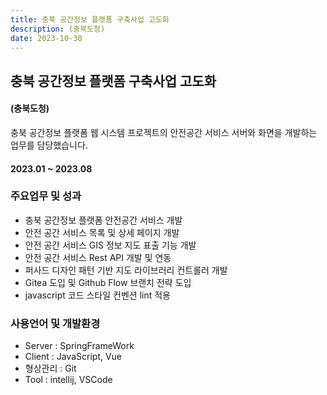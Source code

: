 ```yaml
---
title: 충북 공간정보 플랫폼 구축사업 고도화
description: (충북도청)
date: 2023-10-30
---
```


## 충북 공간정보 플랫폼 구축사업 고도화 

#### (충북도청)

충북 공간정보 플랫폼 웹 시스템 프로젝트의 안전공간 서비스 서버와 화면을 개발하는 업무를 담당했습니다.  

#### 2023.01 ~ 2023.08

### 주요업무 및 성과

- 충북 공간정보 플랫폼 안전공간 서비스 개발
- 안전 공간 서비스 목록 및 상세 페이지 개발
- 안전 공간 서비스 GIS 정보 지도 표출 기능 개발
- 안전 공간 서비스 Rest API 개발 및 연동
- 퍼사드 디자인 패턴 기반 지도 라이브러리 컨트롤러 개발
- Gitea 도입 및 Github Flow 브랜치 전략 도입
- javascript 코드 스타일 컨벤션 lint 적용
 
		
### 사용언어 및 개발환경 

- Server : SpringFrameWork
- Client : JavaScript, Vue
- 형상관리 : Git
- Tool : intellij, VSCode
